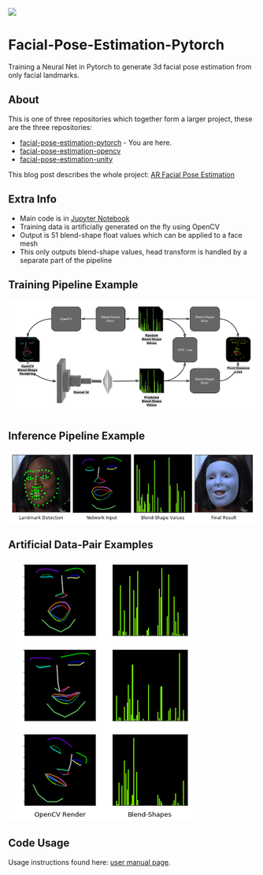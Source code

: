 ![](https://github.com/NeuralVFX/facial-pose-estimation-unity/blob/master/examples/example_celeb_c.gif)

# Facial-Pose-Estimation-Pytorch
Training a Neural Net in Pytorch to generate 3d facial pose estimation from only facial landmarks.

## About
This is one of three repositories which together form a larger project, these are the three repositories:
- [facial-pose-estimation-pytorch](https://github.com/NeuralVFX/facial-pose-estimation-pytorch) - You are here.
- [facial-pose-estimation-opencv](https://github.com/NeuralVFX/facial-pose-estimation-opencv)
- [facial-pose-estimation-unity](https://github.com/NeuralVFX/facial-pose-estimation-unity)

This blog post describes the whole project: [AR Facial Pose Estimation](http://neuralvfx.com/augmented-reality/ar-facial-pose-estimation/)


## Extra Info
- Main code is in [Jupyter Notebook](face_pose_net.ipynb)
- Training data is artificially generated on the fly using OpenCV
- Output is 51 blend-shape float values which can be applied to a face mesh
- This only outputs blend-shape values, head transform is handled by a separate part of the pipeline

## Training Pipeline Example
![](examples/pytorch_training_pipeline.png)
## Inference Pipeline Example
![](examples/pipeline.png)
## Artificial Data-Pair Examples
![](examples/example_training_data.png)

## Code Usage
Usage instructions found here: [user manual page](USAGE.md).




